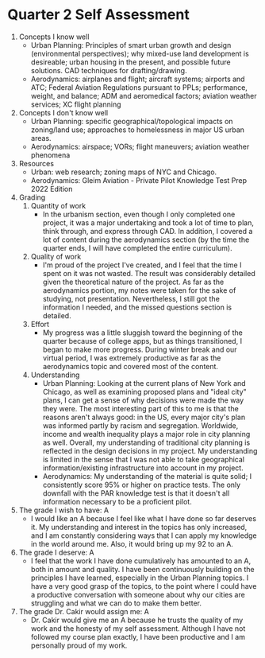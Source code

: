 <!-- This work is due by 2021.November.07 together with supporting evidence as required in the anouncement.
Here is what I need you to do:
A. State what concepts you know well, why you think so. Make a list, outline format is preferred.
B. State what concepts you do not know well, why your think so. Make a list, outline format is preferred.
C. State which book(s) you are using.
D. Assign yourself a grade for each item below (explain your reasoning):
Quantity of work done:
Quality of work done:
Effort:
Understanding:
E. State what grade you wish to have and why.
F. State what grade you deserve based on your grades in part D (Understanding must account at least 50% of your grade)
G. State what grade you think I would assign you based on your understanding and why. -->

# Quarter 2 Self Assessment
1. Concepts I know well
    * Urban Planning: Principles of smart urban growth and design (environmental perspectives); why mixed-use land development is desireable; urban housing in the present, and possible future solutions. CAD techniques for drafting/drawing. 
    * Aerodynamics: airplanes and flight; aircraft systems; airports and ATC; Federal Aviation Regulations pursuant to PPLs; performance, weight, and balance; ADM and aeromedical factors; aviation weather services; XC flight planning
2. Concepts I don't know well
    * Urban Planning: specific geographical/topological impacts on zoning/land use; approaches to homelessness in major US urban areas. 
    * Aerodynamics: airspace; VORs; flight maneuvers; aviation weather phenomena
3. Resources
    * Urban: web research; zoning maps of NYC and Chicago. 
    * Aerodynamics: Gleim Aviation - Private Pilot Knowledge Test Prep 2022 Edition
4. Grading
    1. Quantity of work
        * In the urbanism section, even though I only completed one project, it was a major undertaking and took a lot of time to plan, think through, and express through CAD. In addition, I covered a lot of content during the aerodynamics section (by the time the quarter ends, I will have completed the entire curriculum). 
    2. Quality of work
        * I'm proud of the project I've created, and I feel that the time I spent on it was not wasted. The result was considerably detailed given the theoretical nature of the project. As far as the aerodynamics portion, my notes were taken for the sake of studying, not presentation. Nevertheless, I still got the information I needed, and the missed questions section is detailed. 
    3. Effort
        * My progress was a little sluggish toward the beginning of the quarter because of college apps, but as things transitioned, I began to make more progress. During winter break and our virtual period, I was extremely productive as far as the aerodynamics topic and covered most of the content. 
    4. Understanding
        * Urban Planning: Looking at the current plans of New York and Chicago, as well as examining proposed plans and "ideal city" plans, I can get a sense of why decisions were made the way they were. The most interesting part of this to me is that the reasons aren't always good: in the US, every major city's plan was informed partly by racism and segregation. Worldwide, income and wealth inequality plays a major role in city planning as well. Overall, my understanding of traditional city planning is reflected in the design decisions in my project. My understanding is limited in the sense that I was not able to take geographical information/existing infrastructure into account in my project. 
        * Aerodynamics: My understanding of the material is quite solid; I consistently score 95% or higher on practice tests. The only downfall with the PAR knowledge test is that it doesn't all information necessary to be a proficient pilot. 
5. The grade I wish to have: A
    * I would like an A because I feel like what I have done so far deserves it. My understanding and interest in the topics has only increased, and I am constantly considering ways that I can apply my knowledge in the world around me. Also, it would bring up my 92 to an A. 
6. The grade I deserve: A
    * I feel that the work I have done cumulatively has amounted to an A, both in amount and quality. I have been continuously building on the principles I have learned, especially in the Urban Planning topics. I have a very good grasp of the topics, to the point where I could have a productive conversation with someone about why our cities are struggling and what we can do to make them better. 
7. The grade Dr. Cakir would assign me: A
    * Dr. Cakir would give me an A because he trusts the quality of my work and the honesty of my self assessment. Although I have not followed my course plan exactly, I have been productive and I am personally proud of my work. 